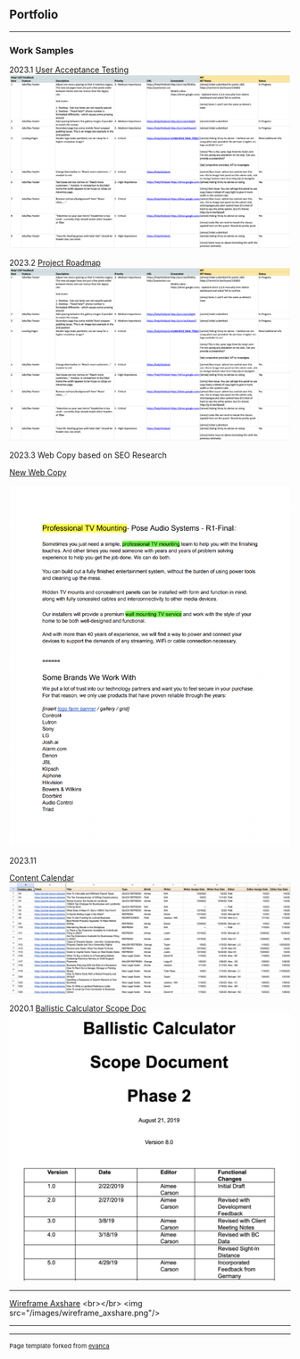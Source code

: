 ## Portfolio

---

### Work Samples

2023.1
[User Acceptance Testing](/images/Help!%20UAT.xlsx%20-%20Google%20Sheets.pdf)
<img src="/images/UAT-feedback.png"/>

2023.2
[Project Roadmap](/images/Help!%20UAT.xlsx%20-%20Google%20Sheets.pdf)
<img src="/images/UAT-feedback.png"/>

2023.3 Web Copy based on SEO Research

[New Web Copy](/pdf/Sample%20writing_Content_%20TVmount__R1-Final.docx.pdf)

<img src="/images/pose-web-copy.png"/>


2023.11

[Content Calendar](/images/2023%20Content%20Dev%20Tracking_calendar%5Bsample%5D.xlsx%20-%20Google%20Sheets.pdf
)
<img src="/images/content_calendar.png"/>


2020.1
[Ballistic Calculator Scope Doc](/pdf/Phase2_Reqs_BallisticCalculator_WebApp_FinalReview8.pdf)
<img src="/images/z-scope-doc.png"/>

---
[Wireframe Axshare]([http://example.com/](https://i9a8ec.axshare.com/#p=home))
<br></br>
<img src="/images/wireframe_axshare.png"/>

<!--

### Archive

- [Project 2014 Axshare Wireframe](/images/wireframe_axshare.png
)
- [Project 2 Title](http://example.com/)
- [Project 3 Title](http://example.com/)
- [Project 4 Title](http://example.com/)
- [Project 5 Title](http://example.com/)
-->
---




---
<p style="font-size:11px">Page template forked from <a href="https://github.com/evanca/quick-portfolio">evanca</a></p>
<!-- Remove above link if you don't want to attibute -->
